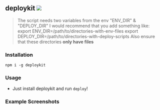 ## deploykit ![](https://img.shields.io/badge/deploy-deploykit-blue)

<blockquote>
The script needs two variables from the env "ENV_DIR" & "DEPLOY_DIR"
I would recommend that you add something like:
export ENV_DIR=/path/to/directories-with-env-files
export DEPLOY_DIR=/path/to/directories-with-deploy-scripts
Also ensure that these directories <b>only have files</b>
</blockquote>

### Installation

`npm i -g deploykit`

### Usage

- Just install deploykit and run `deploy`!

### Example Screenshots

[](./assets/example1.png)
[](./assets/example2.png)
